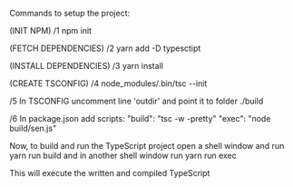 Commands to setup the project:

(INIT NPM)
/1 npm init

(FETCH DEPENDENCIES)
/2 yarn add -D typesctipt

(INSTALL DEPENDENCIES)
/3 yarn install

(CREATE TSCONFIG)
/4 node_modules/.bin/tsc --init

/5 In TSCONFIG uncomment line 'outdir' and point it to folder ./build

/6 In package.json add scripts:
    "build": "tsc -w -pretty"
    "exec": "node build/sen.js"

Now, to build and run the TypeScript project open a shell window and run
    yarn run build
and in another shell window run
    yarn run exec

This will execute the written and compiled TypeScript